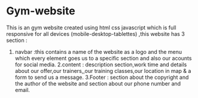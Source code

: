 # Gym-website
This is an gym website created using html css javascript which is full responsive for all devices (mobile-desktop-tablettes) ,this website has 3 section :
1. navbar :this contains a name of the website as a logo and the menu which every element goes us to a specific section and also our acounts for social media.
2.content : description section,work time and details about our offer,our trainers,,our training classes,our location in map & a form to send us a message.
3.Footer : section about the copyright and the author of the website  and section about our phone number and email.
